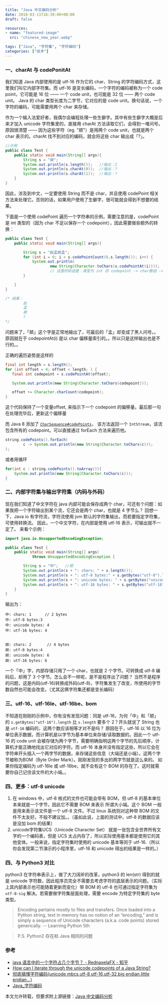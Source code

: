 ```yaml
---
title: "Java 中文编码分析"
date: 2018-03-11T16:39:00+08:00
draft: false

resources:
- name: "featured-image"
  src: "chinese_new_year.webp"

tags: ["Java", "字符集", "字符编码"]
categories: ["技术"]
---
```



### 一、charAt 与 codePonitAt

我们知道 Java 内部使用的是 utf-16 作为它的 char、String 的字符编码方式，这里我们叫它内部字符集。而 utf-16 是变长编码，一个字符的编码被称为一个 code point，它可能是 16 位 —— 一个 code unit，也可能是 32 位 —— 两个 code unit。
Java 的 char 类型长度为二字节，它对应的是 code unit。换句话说，一个字符的编码，可能需要用两个 char 来存储。

作为一个输入法爱好者，我偶尔会编程处理一些生僻字。其中有些生僻字大概是后来才加入 unicode 字符集里的，直接用 charAt 方法读取它们，会得到一堆问号。原因很清楚 —— 因为这些字符（eg. "𫖯"）是用两个 code unit，也就是两个 char 表示的。charAt 找不到对应的编码，就会将这些 char 输出成「?」。
```java
//示例
public class Test {
    public static void main(String[] args){
        String s = "𫖯";
        System.out.println(s.length());   //输出：2
        System.out.println(s.charAt(0));  //输出：?
        System.out.println(s.charAt(1));  //输出：?
    }
}

```
因此，涉及到中文，一定要使用 String 而不是 char，并且使用 codePoint 相关方法来处理它。否则的话，如果用户使用了生僻字，很可能就会得到不想要的结果。


下面是一个使用 codePoint 遍历一个字符串的示例，需要注意的是，codePoint 是 int 类型的（因为 char 不足以保存一个 codepoint），因此需要做些额外的转换：
```java
public class Test {
    public static void main(String[] args){

        String s = "赵孟𫖯孟";
        for (int i = 0; i < s.codePointCount(0,s.length()); i++) {
            System.out.println(
                    new String(Character.toChars(s.codePointAt(i))));
                    // 这里的轨迹是：类型为 int 的 codepoint -> char数组 -> String 
        }

    }
}

/* 结果：
        赵
        孟
        𫖯
        ?
*/
```
问题来了，「𫖯」这个字是正常地输出了，可最后的「孟」却变成了黑人问号。。
原因就在于 codepointAt(i) 是以 char 偏移量索引的。。所以只是这样输出也是不行的。。

正确的遍历姿势是这样的
```java
final int length = s.length();
for (int offset = 0; offset < length; ) {
   final int codepoint = s.codePointAt(offset);

   System.out.println(new String(Character.toChars(codepoint)));

   offset += Character.charCount(codepoint);
}
```
这个代码保持了一个变量offset, 来指示下一个 codepoint 的偏移量。最后那一句在处理完毕后，更新这个偏移量

而 Java 8 添加了 [`CharSequence#codePoints`](http://docs.oracle.com/javase/8/docs/api/java/lang/CharSequence.html#codePoints--)， 该方法返回一个 `IntStream`，该流包含所有的 codepoint。可以直接通过 forEach 方法来遍历他。
```java
string.codePoints().forEach(
        c -> System.out.println(new String(Character.toChars(c)));
);
```
或者用循环
```java
for(int c : string.codePoints().toArray()){
    System.out.println(new String(Character.toChars(c)));
}
```

### 二、内部字符集与输出字符集（内码与外码）
现在我们知道了中文字符在 java 内部可能会保存成两个 char，可还有个问题：如果我把一个字符输出到某个流，它还会是两个 char，也就是 4 字节么？
回想一下，Java io 有字符流，字符流使用 jvm 默认的字符集输出，而若要指定字符集，可使用转换流。
因此，一个中文字符，在内部是使用 utf-16 表示，可输出就不一定了。
来看个示例：
```java
import java.io.UnsupportedEncodingException;

public class Test {
    public static void main(String[] args)
            throws UnsupportedEncodingException {

        String s = "中";   //𫖯
        System.out.println(s + ": chars: " + s.length());
        System.out.println(s + ": utf-8 bytes:" + s.getBytes("utf-8").length);
        System.out.println(s + ": unicode bytes: " + s.getBytes("unicode").length);
        System.out.println(s + ": utf-16 bytes: " + s.getBytes("utf-16").length);
    }
}
```

输出为：
```
中: chars: 1      // 2 bytes 
中: utf-8 bytes:3
中: unicode bytes: 4
中: utf-16 bytes: 4


𫖯: chars: 2       // 4 bytes
𫖯: utf-8 bytes:4
𫖯: unicode bytes: 6
𫖯: utf-16 bytes: 6
```

一个「中」字，内部存储只用了一个 char，也就是 2 个字节。可转换成 utf-8 编码后，却用了 3 个字节。怎么会不一样呢，是不是程序出了问题？
当然不是程序的问题，这是内码(utf-16)转换成外码(utf-8)，字符集发生了改变，所使用的字节数自然也可能会改变。（尤其这俩字符集还都是变长编码）

### 三、utf-16、utf-16le、utf-16be、bom
不知道在刚刚的示例中，你有没有发现问题：同是 utf-16，为何「中」和「𫖯」的 `s.getBytes("utf-16").length` 比  `s.length` 要多个 2？开头就说了 String 也是 `utf-16` 编码的，这两个数应该相等才对不是吗？
原因在于，utf-16 以 16 位为单位表示数据，而计算机是以字节为基本单位来存储/读取数据的。因此一个 utf-16 的 code unit 会被存储为两个字节，需要明确指明这两个字节的先后顺序，计算机才能正确地找出它对应的字符。而 utf-16 本身并没有指定这些，所以它会在字符串开头插入一个两字节的数据，来存储这些信息（大端还是小端）。这两个字节被称为BOM（Byte Order Mark）。刚刚发现的多出的两字节就是这么来的。
如果你指定编码为 utf-16le 或 utf-16be，就不会有这个 BOM 的存在了。这时就需要你自己记住该文件的大小端。。

### 四、更多：utf-8 unicode
1. 在 windows 中，utf-8 格式的文件也可能会带有 BOM，但 utf-8 的基本单位本来就是一个字节，因此它不需要 BOM 来表示 所谓大小端。这个 BOM 一般是用来表示该文件是一个 utf-8 文件。不过 linux 系统则对这种带 BOM 的文件不太友好。不般不建议加。。（虽如此说，上面的测试中，utf-8 的数据应该是没加 bom 的结果）
2. unicode字符集UCS（Unicode Character Set） 就是一张包含全世界所有文字的一个编码表，但是 UCS 太占内存了，所以实际使用基本都是使用它的其他变体。一般来说，指定字符集时使用的 unicode 基本等同于 utf-16.（所以你会发现第二节演示的小程序里，utf-16 和 unicode 得出的结果是一样的。）


### 四、与 Python3 对比
python3 在字符串表示上，做了大刀阔斧的改革，python3 的 len(str) 得到的就是 unicode 字符数，因此程序员完全不需要去考虑字符的底层表示的问题。（实际上其内部表示也可能随着更新而变化）带 BOM 的 utf-8 也可通过指定字符集为 `utf-8-sig` 解决。若需要做字符集层面处理，需要 encode 为特定字符集的 byte 类型。
>Encoding pertains mostly to files and transfers. Once
loaded into a Python string, text in memory has no notion of an “encoding,” and is
simply a sequence of Unicode characters (a.k.a. code points) stored generically.
                                                                                    -- Learning Python 5th

>P.S. Python2 存在和 Java 相同的问题

### 参考
- [java 语言中的一个字符占几个字节？ - RednaxelaFX - 知乎](https://www.zhihu.com/question/27562173/answer/37188642)
- [How can I iterate through the unicode codepoints of a Java String?](https://stackoverflow.com/questions/1527856/how-can-i-iterate-through-the-unicode-codepoints-of-a-java-string)
- [彻底搞懂字符编码(unicode,mbcs,utf-8,utf-16,utf-32,big endian,little endian...)](http://blog.csdn.net/softman11/article/details/6124345)
- [Java_字符编码](http://blog.csdn.net/tianjf0514/article/details/7854624)


本文允许转载，但要求附上源链接：[Java 中文编码分析](http://www.cnblogs.com/kirito-c/p/8544408.html)